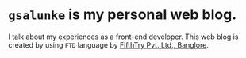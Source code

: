 # `gsalunke` is my personal web blog. 
I talk about my experiences as a front-end developer.
This web blog is created by using `FTD` language by [FifthTry Pvt. Ltd., Banglore](https://www.fifthtry.com/).
